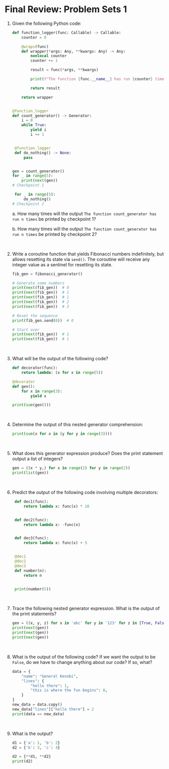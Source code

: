 # Final Review: Problem Sets 1

1. Given the following Python code:

   ```python
   def function_logger(func: Callable) -> Callable:
       counter = 0

       @wraps(func)
       def wrapper(*args: Any, **kwargs: Any) -> Any:
           nonlocal counter
           counter += 1

           result = func(*args, **kwargs)

           print(f"The function {func.__name__} has run {counter} times")

           return result

       return wrapper


   @function_logger
   def count_generator() -> Generator:
       i = 0
       while True:
           yield i
           i += 1


    @function_logger
    def do_nothing() -> None:
        pass


   gen = count_generator()
   for _ in range(5):
       print(next(gen))
   # Checkpoint 1

    for _ in range(5):
        do_nothing()
   # Checkpoint 2
   ```

   a. How many times will the output `The function count_generator has run n times` be printed by checkpoint 1?

   b. How many times will the output `The function count_generator has run n times` be printed by checkpoint 2?

   &nbsp;

2. Write a coroutine function that yields Fibonacci numbers indefinitely, but allows resetting its state via `send()`. The coroutine will receive any integer value as a sentinel for resetting its state.

   ```python
   fib_gen = fibonacci_generator()

   # Generate some numbers
   print(next(fib_gen))  # 0
   print(next(fib_gen))  # 1
   print(next(fib_gen))  # 1
   print(next(fib_gen))  # 2
   print(next(fib_gen))  # 3

   # Reset the sequence
   print(fib_gen.send(0))  # 0

   # Start over
   print(next(fib_gen))  # 1
   print(next(fib_gen))  # 1

   ```

   &nbsp;

3. What will be the output of the following code?

   ```python
   def decorator(func):
       return lambda: (x for x in range(5))

   @decorator
   def gen():
       for x in range(3):
           yield x

   print(sum(gen()))

   ```

   &nbsp;

4. Determine the output of this nested generator comprehension:

   ```python
   print(sum(x for x in (y for y in range(3))))
   ```

   &nbsp;

5. What does this generator expression produce? Does the print statement output a list of integers?

   ```python
   gen = ((x * y,) for x in range(2) for y in range(2))
   print(list(gen))
   ```

   &nbsp;

6. Predict the output of the following code involving multiple decorators:

   ```python
    def dec1(func):
        return lambda x: func(x) * 10


    def dec2(func):
        return lambda x: -func(x)


    def dec3(func):
        return lambda x: func(x) + 5


    @dec1
    @dec2
    @dec3
    def number(n):
        return n


    print(number(5))
   ```

   &nbsp;

7. Trace the following nested generator expression. What is the output of the print statements?

   ```python
   gen = ((x, y, z) for x in 'abc' for y in '123' for z in [True, False])
   print(next(gen))
   print(next(gen))
   print(next(gen))
   ```

   &nbsp;

8. What is the output of the following code? If we want the output to be `False`, do we have to change anything about our code? If so, what?

   ```python
   data = {
       "name": "General Kenobi",
       "lines": {
           "hello there": 1,
           "this is where the fun begins": 0,
       }
   }
   new_data = data.copy()
   new_data["lines"]["hello there"] = 2
   print(data == new_data)
   ```

   &nbsp;

9. What is the output?

   ```python
   d1 = {'a': 1, 'b': 2}
   d2 = {'b': 3, 'c': 4}

   d2 = {**d1, **d2}
   print(d2)
   ```

   &nbsp;
